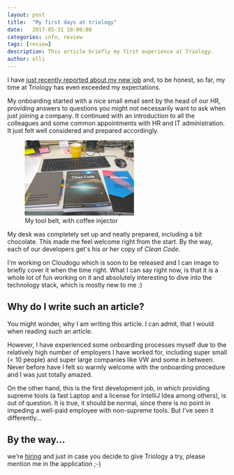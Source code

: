 ```yaml
---
layout: post
title:  "My first days at triology"
date:   2017-05-31 10:00:00
categories: info, review
tags: [review]
description: This article briefly my first experience at Triology.
author: olli
---
```


I have [just recently reported about my new job](/about-my-2016.html) and, to be honest, so far, my time at Triology has even exceeded my expectations.

My onboarding started with a nice small email sent by the head of our HR, providing answers to questions you might not 
necessarily want to ask when just joining a company. It continued with an introduction to all the colleagues and some 
common appointments with HR and IT administration. It just felt well considered and prepared accordingly. 

<figure class="right">
    <img src="/img/trio-tools.jpg" style="width: 250px;" title="My tool belt, with coffee injector" alt="My tool belt, with coffee injector">
    <figcaption>My tool belt, with coffee injector</figcaption>
</figure>

My desk was completely set up and neatly prepared, including a bit chocolate. This made me feel welcome right from the start. By the way, each of our developers get's his or her copy of *Clean Code*.

I'm working on Cloudogu which is soon to be released and I can image to briefly cover it when the time right. What 
I can say right now, is that it is a whole lot of fun working on it and absolutely interesting to dive into the 
technology stack, which is mostly new to me :)

## Why do I write such an article?

You might wonder, why I am writing this article. I can admit, that I would when reading such an article. 

However, I have experienced some onboarding processes myself due to the relatively high number of employers I have worked for, including super small (< 10 people) and super large companies like VW and some in between. Never before have I felt so warmly welcome with the onboarding procedure and I was just totally amazed. 

On the other hand, this is the first development job, in which providing supreme tools (a fast Laptop and a license for IntelliJ Idea among others), is out of question. It is true, it should be normal, since there is no point in impeding a well-paid employee with non-supreme tools. But I've seen it differently...

## By the way...

we're [hiring](https://www.triology.de/karriere) and just in case you decide to give Triology a try, please mention me in the application ;-)





